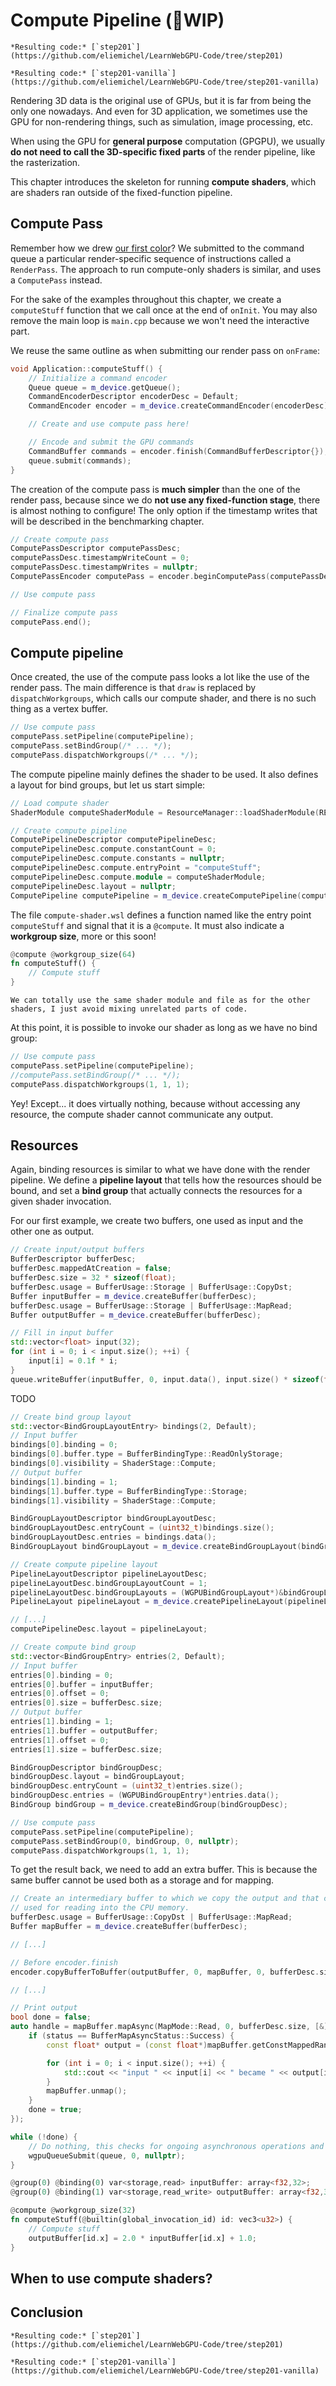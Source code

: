 Compute Pipeline (🚧WIP)
================

````{tab} With webgpu.hpp
*Resulting code:* [`step201`](https://github.com/eliemichel/LearnWebGPU-Code/tree/step201)
````

````{tab} Vanilla webgpu.h
*Resulting code:* [`step201-vanilla`](https://github.com/eliemichel/LearnWebGPU-Code/tree/step201-vanilla)
````

Rendering 3D data is the original use of GPUs, but it is far from being the only one nowadays. And even for 3D application, we sometimes use the GPU for non-rendering things, such as simulation, image processing, etc.

When using the GPU for **general purpose** computation (GPGPU), we usually **do not need to call the 3D-specific fixed parts** of the render pipeline, like the rasterization.

This chapter introduces the skeleton for running **compute shaders**, which are shaders ran outside of the fixed-function pipeline.

Compute Pass
------------

Remember how we drew [our first color](../getting-started/first-color.md)? We submitted to the command queue a particular render-specific sequence of instructions called a `RenderPass`. The approach to run compute-only shaders is similar, and uses a `ComputePass` instead.

For the sake of the examples throughout this chapter, we create a `computeStuff` function that we call once at the end of `onInit`. You may also remove the main loop is `main.cpp` because we won't need the interactive part.

We reuse the same outline as when submitting our render pass on `onFrame`:

```C++
void Application::computeStuff() {
	// Initialize a command encoder
	Queue queue = m_device.getQueue();
	CommandEncoderDescriptor encoderDesc = Default;
	CommandEncoder encoder = m_device.createCommandEncoder(encoderDesc);

	// Create and use compute pass here!

	// Encode and submit the GPU commands
	CommandBuffer commands = encoder.finish(CommandBufferDescriptor{});
	queue.submit(commands);
}
```

The creation of the compute pass is **much simpler** than the one of the render pass, because since we do **not use any fixed-function stage**, there is almost nothing to configure! The only option if the timestamp writes that will be described in the benchmarking chapter.

```C++
// Create compute pass
ComputePassDescriptor computePassDesc;
computePassDesc.timestampWriteCount = 0;
computePassDesc.timestampWrites = nullptr;
ComputePassEncoder computePass = encoder.beginComputePass(computePassDesc);

// Use compute pass

// Finalize compute pass
computePass.end();
```

Compute pipeline
----------------

Once created, the use of the compute pass looks a lot like the use of the render pass. The main difference is that `draw` is replaced by `dispatchWorkgroups`, which calls our compute shader, and there is no such thing as a vertex buffer.

```C++
// Use compute pass
computePass.setPipeline(computePipeline);
computePass.setBindGroup(/* ... */);
computePass.dispatchWorkgroups(/* ... */);
```

The compute pipeline mainly defines the shader to be used. It also defines a layout for bind groups, but let us start simple:

```C++
// Load compute shader
ShaderModule computeShaderModule = ResourceManager::loadShaderModule(RESOURCE_DIR "/compute-shader.wsl", m_device);

// Create compute pipeline
ComputePipelineDescriptor computePipelineDesc;
computePipelineDesc.compute.constantCount = 0;
computePipelineDesc.compute.constants = nullptr;
computePipelineDesc.compute.entryPoint = "computeStuff";
computePipelineDesc.compute.module = computeShaderModule;
computePipelineDesc.layout = nullptr;
ComputePipeline computePipeline = m_device.createComputePipeline(computePipelineDesc);
```

The file `compute-shader.wsl` defines a function named like the entry point `computeStuff` and signal that it is a `@compute`. It must also indicate a **workgroup size**, more or this soon!

```rust
@compute @workgroup_size(64)
fn computeStuff() {
	// Compute stuff
}
```

```{note}
We can totally use the same shader module and file as for the other shaders, I just avoid mixing unrelated parts of code.
```

At this point, it is possible to invoke our shader as long as we have no bind group:

```C++
// Use compute pass
computePass.setPipeline(computePipeline);
//computePass.setBindGroup(/* ... */);
computePass.dispatchWorkgroups(1, 1, 1);
```

Yey! Except... it does virtually nothing, because without accessing any resource, the compute shader cannot communicate any output.

Resources
---------

Again, binding resources is similar to what we have done with the render pipeline. We define a **pipeline layout** that tells how the resources should be bound, and set a **bind group** that actually connects the resources for a given shader invocation.

For our first example, we create two buffers, one used as input and the other one as output.

```C++
// Create input/output buffers
BufferDescriptor bufferDesc;
bufferDesc.mappedAtCreation = false;
bufferDesc.size = 32 * sizeof(float);
bufferDesc.usage = BufferUsage::Storage | BufferUsage::CopyDst;
Buffer inputBuffer = m_device.createBuffer(bufferDesc);
bufferDesc.usage = BufferUsage::Storage | BufferUsage::MapRead;
Buffer outputBuffer = m_device.createBuffer(bufferDesc);

// Fill in input buffer
std::vector<float> input(32);
for (int i = 0; i < input.size(); ++i) {
	input[i] = 0.1f * i;
}
queue.writeBuffer(inputBuffer, 0, input.data(), input.size() * sizeof(float));
```

TODO

```C++
// Create bind group layout
std::vector<BindGroupLayoutEntry> bindings(2, Default);
// Input buffer
bindings[0].binding = 0;
bindings[0].buffer.type = BufferBindingType::ReadOnlyStorage;
bindings[0].visibility = ShaderStage::Compute;
// Output buffer
bindings[1].binding = 1;
bindings[1].buffer.type = BufferBindingType::Storage;
bindings[1].visibility = ShaderStage::Compute;

BindGroupLayoutDescriptor bindGroupLayoutDesc;
bindGroupLayoutDesc.entryCount = (uint32_t)bindings.size();
bindGroupLayoutDesc.entries = bindings.data();
BindGroupLayout bindGroupLayout = m_device.createBindGroupLayout(bindGroupLayoutDesc);

// Create compute pipeline layout
PipelineLayoutDescriptor pipelineLayoutDesc;
pipelineLayoutDesc.bindGroupLayoutCount = 1;
pipelineLayoutDesc.bindGroupLayouts = (WGPUBindGroupLayout*)&bindGroupLayout;
PipelineLayout pipelineLayout = m_device.createPipelineLayout(pipelineLayoutDesc);

// [...]
computePipelineDesc.layout = pipelineLayout;
```

```C++
// Create compute bind group
std::vector<BindGroupEntry> entries(2, Default);
// Input buffer
entries[0].binding = 0;
entries[0].buffer = inputBuffer;
entries[0].offset = 0;
entries[0].size = bufferDesc.size;
// Output buffer
entries[1].binding = 1;
entries[1].buffer = outputBuffer;
entries[1].offset = 0;
entries[1].size = bufferDesc.size;

BindGroupDescriptor bindGroupDesc;
bindGroupDesc.layout = bindGroupLayout;
bindGroupDesc.entryCount = (uint32_t)entries.size();
bindGroupDesc.entries = (WGPUBindGroupEntry*)entries.data();
BindGroup bindGroup = m_device.createBindGroup(bindGroupDesc);
```

```C++
// Use compute pass
computePass.setPipeline(computePipeline);
computePass.setBindGroup(0, bindGroup, 0, nullptr);
computePass.dispatchWorkgroups(1, 1, 1);
```

To get the result back, we need to add an extra buffer. This is because the same buffer cannot be used both as a storage and for mapping.

```C++
// Create an intermediary buffer to which we copy the output and that can be
// used for reading into the CPU memory.
bufferDesc.usage = BufferUsage::CopyDst | BufferUsage::MapRead;
Buffer mapBuffer = m_device.createBuffer(bufferDesc);

// [...]

// Before encoder.finish
encoder.copyBufferToBuffer(outputBuffer, 0, mapBuffer, 0, bufferDesc.size);

// [...]

// Print output
bool done = false;
auto handle = mapBuffer.mapAsync(MapMode::Read, 0, bufferDesc.size, [&](BufferMapAsyncStatus status) {
	if (status == BufferMapAsyncStatus::Success) {
		const float* output = (const float*)mapBuffer.getConstMappedRange(0, bufferDesc.size);

		for (int i = 0; i < input.size(); ++i) {
			std::cout << "input " << input[i] << " became " << output[i] << std::endl;
		}
		mapBuffer.unmap();
	}
	done = true;
});

while (!done) {
	// Do nothing, this checks for ongoing asynchronous operations and call their callbacks if needed
	wgpuQueueSubmit(queue, 0, nullptr);
}
```

```rust
@group(0) @binding(0) var<storage,read> inputBuffer: array<f32,32>;
@group(0) @binding(1) var<storage,read_write> outputBuffer: array<f32,32>;

@compute @workgroup_size(32)
fn computeStuff(@builtin(global_invocation_id) id: vec3<u32>) {
	// Compute stuff
	outputBuffer[id.x] = 2.0 * inputBuffer[id.x] + 1.0;
}
```

When to use compute shaders?
----------------------------

Conclusion
----------

````{tab} With webgpu.hpp
*Resulting code:* [`step201`](https://github.com/eliemichel/LearnWebGPU-Code/tree/step201)
````

````{tab} Vanilla webgpu.h
*Resulting code:* [`step201-vanilla`](https://github.com/eliemichel/LearnWebGPU-Code/tree/step201-vanilla)
````
